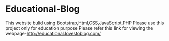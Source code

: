 # Educational-Blog
This website bulid using Bootstrap,Html,CSS,JavaScript,PHP
Please use this project only for education purpose
Please refer this link for viewing the webpage-http://educational.lovestoblog.com/
